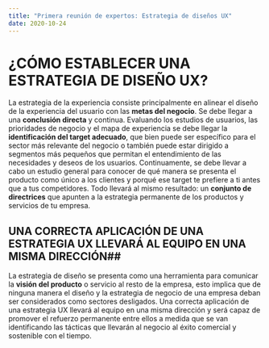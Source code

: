 ```yaml
---
title: "Primera reunión de expertos: Estrategia de diseños UX"
date: 2020-10-24
---
```

# ¿CÓMO ESTABLECER UNA ESTRATEGIA DE DISEÑO UX?
La estrategia de la experiencia consiste principalmente en alinear el diseño de la experiencia del usuario con las __metas del negocio__.
Se debe llegar a una __conclusión directa__ y continua. Evaluando los estudios de usuarios, las prioridades de negocio y el mapa de experiencia se debe llegar la __identificación del target adecuado__, que bien puede ser específico para el sector más relevante del negocio o también puede estar dirigido a segmentos más pequeños que permitan el entendimiento de las necesidades y deseos de los usuarios. 
Continuamente, se debe llevar a cabo un estudio general para conocer de qué manera se presenta el producto como único a los clientes y porqué ese target te prefiere a ti antes que a tus competidores. Todo llevará al mismo resultado: un __conjunto de directrices__ que apunten a la estrategia permanente de los productos y servicios de tu empresa.
## UNA CORRECTA APLICACIÓN DE UNA ESTRATEGIA UX LLEVARÁ AL EQUIPO EN UNA MISMA DIRECCIÓN##
La estrategia de diseño se presenta como una herramienta para comunicar la __visión del producto__ o servicio al resto de la empresa, esto implica que de ninguna manera el diseño y la estrategia de negocio de una empresa deban ser considerados como sectores desligados. Una correcta aplicación de una estrategia UX llevará al equipo en una misma dirección y será capaz de promover el refuerzo permanente entre ellos a medida que se van identificando las tácticas que llevarán al negocio al éxito comercial y sostenible con el tiempo.